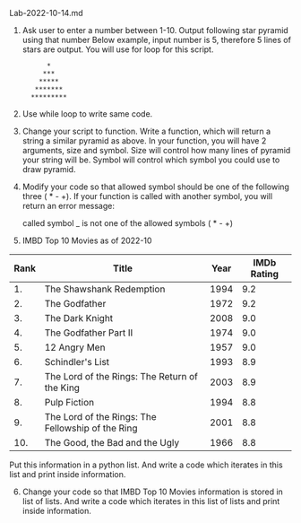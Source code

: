 Lab-2022-10-14.md

1. Ask user to enter a number between 1-10.
Output following star pyramid using that number
Below example, input number is 5, therefore 5 lines of stars are output.
You will use for loop for this script.

			 *
			***
		   *****
		  *******
		 *********

2. Use while loop to write same code.

3. Change your script to function.
Write a function, which will return a string a similar pyramid as above.
In your function, you will have 2 arguments, size and symbol.
Size will control how many lines of pyramid your string will be.
Symbol will control which symbol you could use to draw pyramid.

4. Modify your code so that allowed symbol should be one of the following three ( * - +). 
If your function is called with another symbol, you will return an error message: 

	called symbol _ is not one of the allowed symbols ( * - +)

5. IMBD Top 10 Movies as of 2022-10

| Rank | Title                                             | Year | IMDb Rating |
|------|---------------------------------------------------|------|-------------|
| 1.   | The Shawshank Redemption                          | 1994 | 9.2         |
| 2.   | The Godfather                                     | 1972 | 9.2         |
| 3.   | The Dark Knight                                   | 2008 | 9.0         |
| 4.   | The Godfather Part II                             | 1974 | 9.0         |
| 5.   | 12 Angry Men                                      | 1957 | 9.0         |
| 6.   | Schindler's List                                  | 1993 | 8.9         |
| 7.   | The Lord of the Rings: The Return of the King     | 2003 | 8.9         |
| 8.   | Pulp Fiction                                      | 1994 | 8.8         |
| 9.   | The Lord of the Rings: The Fellowship of the Ring | 2001 | 8.8         |
| 10.  | The Good, the Bad and the Ugly                    | 1966 | 8.8         |

Put this information in a python list.
And write a code which iterates in this list and print inside information.

6. Change your code so that IMBD Top 10 Movies information is stored in list of lists.
And write a code which iterates in this list of lists and print inside information.

